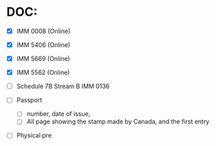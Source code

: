 # DOC:
- [x] IMM 0008 (Online)
- [x] IMM 5406  (Online)
- [x] IMM 5669 (Online)
- [x] IMM 5562 (Online)  
- [ ] Schedule 7B Stream B IMM 0136

- [ ] Passport
	- [ ] number, date of issue,
	- [ ] All page showing the stamp made by Canada, and the first entry
- [ ] Physical pre